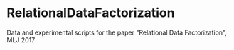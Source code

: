 # RelationalDataFactorization
Data and experimental scripts for the paper "Relational Data Factorization", MLJ 2017
